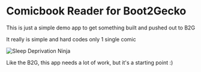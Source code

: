# Comicbook Reader for Boot2Gecko
This is just a simple demo app to get something built and pushed out to B2G

It really is simple and hard codes only 1 single comic

![Sleep Deprivation Ninja](/atomantic/B2G-Comics/raw/master/comics/issue01/SleepDeprivationNinja-01.jpg)

Like the B2G, this app needs a lot of work, but it's a starting point :)